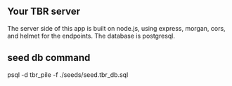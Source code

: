 ## Your TBR server
The server side of this app is built on node.js, using express, morgan, cors, and helmet for the endpoints. The database is postgresql.

## seed db command
psql -d tbr_pile -f ./seeds/seed.tbr_db.sql